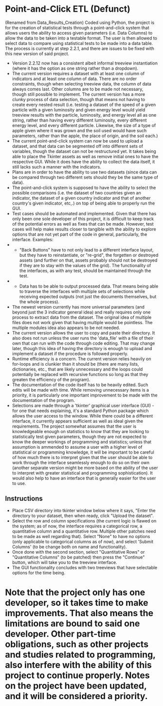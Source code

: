 # Point-and-Click ETL (Defunct)
(Renamed from Data_Results_Creation)
Coded using Python, the project is for the creation of statistical tests through a point-and-click system that allows users the ability to access given parameters (i.e. Data Columns) to allow the data to be taken into a testable format. The user is then allowed to select data to compare using statistical tests to be made into a data table.
The process is currently at step 2.2.1, and there are issues to be fixed with this new version of said project.
- Version 2.2.12 now has a consistent albeit informal treeview instantiation (where it has the option as one string rather than a dropdown).
- The current version requires a dataset with at least one column of indicators and at least one column of data. There are no order constraints, though when selecting treeview data, the column of data always comes last. Other columns are to be made not necessary, though still possible to implement. The current version has a more clunky process of data selection, though that means not having to create every nested result (i.e. testing a dataset of the speed of a given particle with a given luminosity and given energy level would yield treeview results with the particle, luminosity, and energy level all as one string, rather than having every different luminosity, every different energy level, and every different particle. Likewise, the size of a type of apple given where it was grown and the soil used would have such parameters, rather than the apple, the place of origin, and the soil each.)
- The current point-and-click system can now be used to upload a dataset, and that data can be segmented off into different sets of variables, though the dataset can not be restructured yet. It takes being able to place the Tkinter assets as well as remove initial ones to have the respective GUI. While it does have the ability to collect the data itself, it still lacks such a manner with the indicators.
- Plans are in order to have the ability to use two datasets (since data can be compared through two different sets should they be the same type of data).
- The point-and-click system is supposed to have the ability to select the possible comparisons (i.e. the dataset of two countries given an indicator, the dataset of a given country indicator and that of another country's given indicator, etc,.) on top of being able to properly run the GUI.
- Test cases should be automated and implemented. Given that there has only been one sole developer of this project, it is difficult to keep track of the potential errors as well as fixes that can be made. However, test cases will help make results closer to tangible with the ability to explore options that are not yet part of the code in general, particularly, the interface. Examples:
- + "Back Buttons" have to not only lead to a different interface layout, but they have to reinstantiate, or "re-grid", the forgetten or destroyed assets (and further on that, assets probably should not be destroyed if they are to stay with the values of the grid). The functionality of the interfaces, as with any test, should be maintained through the test.
- + Data has to be able to output processed data. That means being able to traverse the interfaces with multiple sets of selections while receiving expected outputs (not just the documents themselves, but the whole process).
- The newest version currently has more universal parameters (and beyond just the 3 indicator general idea) and really requires only one process to extract data from the dataset. The original idea of multiple files does not work given that having multiple would be pointless. The multiple modules idea also appears to be not needed.
- The current version allows the user to copy and paste their directory. It also does not run unless the user runs the 'data_file' with a file of their own that can run with the code through code editing. That may change later, though this idea of having the directory is enough to upload and implement a dataset if the procedure is followed properly.
- Runtime efficiency is a concern. The current version relies heavily on for-loops and is clunkier than it should be (there are many lists, dictionaries, etc., that are likely unnecessary and the loops could potentially be replaced with recursive functions so long as that they greaten the efficiency of the program).
- The documentation of the code itself has to be heavily edited. Such edits will be made with time. While removing unnecessary items is a priority, it is particularly one important improvement to be made with the documentation of the program.
- Selections are made through a 'tkinter' graphical user interface (GUI) - for one that needs explaining, it's a standard Python package which allows the user access to the window. While there could be a different interface, it currently appears sufficient as well as ideal given the requirements. The project somewhat assumes that the user is knowledgeable enough on statistics to know that they are looking to statistically test given parameters, though they are not expected to know the deeper workings of programming and statistics; unless that assumption is ammended to assume a user with a higher level of statistical or programming knowledge, it will be important to be careful of how much there is to interpret given that the user should be able to work through the interface seamlessly enough to do so on their own (another separate version might be more based on the ability of the user to interpret with greater statistical and programming sophistication). It would also help to have an interface that is generally easier for the user to use.

## Instructions
- Place CSV directory into tkinter window below where it says, "Enter the directory to your dataset, then when ready, click "Upload the dataset".
- Select the row and column specifications (the current logic is flawed on the system; as of now, the interface requires a categorical row, a quantitative column and a quantitative row. Multiple other patches need to be made as well regarding that). Select "None" to have no options (only applicable to categorical columns as of now), and select 'Submit Columns' (to be change both on name and functionality).
- Once done with the second section, select "Quantitative Rows" or "Quantitative Columns" (to be patched) then press the "Continue" button, which will take you to the treeview interface.
- The GUI functionality concludes with two treeviews that have selectable options for the time being.

# Note that the project only has one developer, so it takes time to make improvements. That also means the limitations are bound to said one developer. Other part-time obligations, such as other projects and studies related to programming, also interfere with the ability of this project to continue properly. Notes on the project have been updated, and it will be considered a priority.
